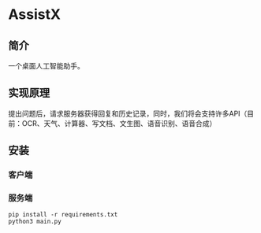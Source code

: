 # AssistX

## 简介 
一个桌面人工智能助手。

## 实现原理
提出问题后，请求服务器获得回复和历史记录，同时，我们将会支持许多API（目前：OCR、天气、计算器、写文档、文生图、语音识别、语音合成）

## 安装
### 客户端

### 服务端
```
pip install -r requirements.txt
python3 main.py
```
